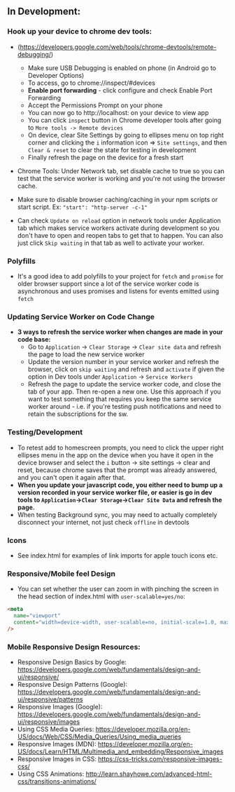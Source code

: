 ## In Development:

### Hook up your device to chrome dev tools:

- (https://developers.google.com/web/tools/chrome-devtools/remote-debugging/)

  - Make sure USB Debugging is enabled on phone (in Android go to Developer Options)
  - To access, go to chrome://inspect/#devices
  - **Enable port forwarding** - click configure and check Enable Port Forwarding
  - Accept the Permissions Prompt on your phone
  - You can now go to http://localhost:<app-port> on your device to view app
  - You can click `inspect` button in Chrome developer tools after going to `More tools -> Remote devices`
  - On device, clear Site Settings by going to ellipses menu on top right corner and clicking the `i` information icon => `Site settings`, and then `Clear & reset` to clear the state for testing in development
  - Finally refresh the page on the device for a fresh start

- Chrome Tools: Under Network tab, set disable cache to true so you can test that the service worker is working and you're not using the browser cache.
- Make sure to disable browser caching/caching in your npm scripts or start script. Ex: `"start": "http-server -c-1"`

- Can check `Update on reload` option in network tools under Application tab which makes service workers activate during development so you don't have to open and reopen tabs to get that to happen. You can also just click `Skip waiting` in that tab as well to activate your worker.

### Polyfills

- It's a good idea to add polyfills to your project for `fetch` and `promise` for older browser support since a lot of the service worker code is asynchronous and uses promises and listens for events emitted using `fetch`

### Updating Service Worker on Code Change

- **3 ways to refresh the service worker when changes are made in your code base:**
  - Go to `Application` -> `Clear Storage` -> `Clear site data` and refresh the page to load the new service worker
  - Update the version number in your service worker and refresh the browser, click on `skip waiting` and refresh and `activate` if given the option in Dev tools under `Application` -> `Service Workers`
  - Refresh the page to update the service worker code, and close the tab of your app. Then re-open a new one. Use this approach if you want to test something that requires you keep the same service worker around - i.e. if you're testing push notifications and need to retain the subscriptions for the sw.

### Testing/Development

- To retest add to homescreen prompts, you need to click the upper right ellipses menu in the app on the device when you have it open in the device browser and select the `i` button -> site settings -> clear and reset, because chrome saves that the prompt was already answered, and you can't open it again after that.
- **When you update your javascript code, you either need to bump up a version recorded in your service worker file, or easier is go in dev tools to `Application`->`Clear Storage`->`Clear Site Data` and refresh the page.**
- When testing Background sync, you may need to actually completely disconnect your internet, not just check `offline` in devtools

### Icons

- See index.html for examples of link imports for apple touch icons etc.

### Responsive/Mobile feel Design

- You can set whether the user can zoom in with pinching the screen in the head section of index.html with `user-scalable=yes/no`:

```html
<meta
  name="viewport"
  content="width=device-width, user-scalable=no, initial-scale=1.0, maximum-scale=1.0, minimum-scale=1.0"
/>
```

### Mobile Responsive Design Resources:

- Responsive Design Basics by Google: https://developers.google.com/web/fundamentals/design-and-ui/responsive/
- Responsive Design Patterns (Google): https://developers.google.com/web/fundamentals/design-and-ui/responsive/patterns
- Responsive Images (Google): https://developers.google.com/web/fundamentals/design-and-ui/responsive/images
- Using CSS Media Queries: https://developer.mozilla.org/en-US/docs/Web/CSS/Media_Queries/Using_media_queries
- Responsive Images (MDN): https://developer.mozilla.org/en-US/docs/Learn/HTML/Multimedia_and_embedding/Responsive_images
- Responsive Images in CSS: https://css-tricks.com/responsive-images-css/
- Using CSS Animations: http://learn.shayhowe.com/advanced-html-css/transitions-animations/
